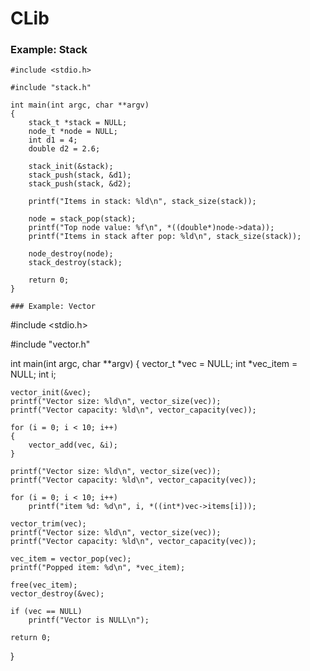# CLib


### Example: Stack

```
#include <stdio.h>

#include "stack.h"

int main(int argc, char **argv)
{
	stack_t *stack = NULL;
	node_t *node = NULL;
	int d1 = 4;
	double d2 = 2.6;

	stack_init(&stack);
	stack_push(stack, &d1);
	stack_push(stack, &d2);

	printf("Items in stack: %ld\n", stack_size(stack));

	node = stack_pop(stack);
	printf("Top node value: %f\n", *((double*)node->data));
	printf("Items in stack after pop: %ld\n", stack_size(stack));

	node_destroy(node);
	stack_destroy(stack);

	return 0;
}

### Example: Vector
```
#include <stdio.h>

#include "vector.h"

int main(int argc, char **argv)
{
	vector_t *vec = NULL;
	int *vec_item = NULL;
	int i;

	vector_init(&vec);
	printf("Vector size: %ld\n", vector_size(vec));
	printf("Vector capacity: %ld\n", vector_capacity(vec));

	for (i = 0; i < 10; i++)
	{
		vector_add(vec, &i);
	}

	printf("Vector size: %ld\n", vector_size(vec));
	printf("Vector capacity: %ld\n", vector_capacity(vec));

	for (i = 0; i < 10; i++)
		printf("item %d: %d\n", i, *((int*)vec->items[i]));

	vector_trim(vec);
	printf("Vector size: %ld\n", vector_size(vec));
	printf("Vector capacity: %ld\n", vector_capacity(vec));

	vec_item = vector_pop(vec);
	printf("Popped item: %d\n", *vec_item);

	free(vec_item);
	vector_destroy(&vec);

	if (vec == NULL)
		printf("Vector is NULL\n");

	return 0;
}
```
